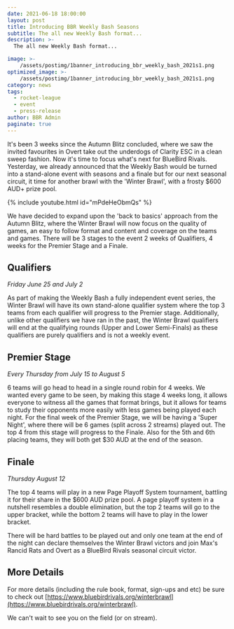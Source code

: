 ```yaml
---
date: 2021-06-18 18:00:00
layout: post
title: Introducing BBR Weekly Bash Seasons
subtitle: The all new Weekly Bash format...
description: >-
  The all new Weekly Bash format...

image: >-
    /assets/postimg/1banner_introducing_bbr_weekly_bash_2021s1.png
optimized_image: >-
    /assets/postimg/1banner_introducing_bbr_weekly_bash_2021s1.png
category: news
tags:
  - rocket-league
  - event
  - press-release
author: BBR Admin
paginate: true
---
```


It's been 3 weeks since the Autumn Blitz concluded, where we saw the invited favourites in Overt take out the underdogs of Clarity ESC in a clean sweep fashion. Now it's time to focus what's next for BlueBird Rivals. Yesterday, we already announced that the Weekly Bash would be turned into a stand-alone event with seasons and a finale but for our next seasonal circuit, it time for another brawl with the 'Winter Brawl', with a frosty $600 AUD+ prize pool.

{% include youtube.html id="mPdeHeObmQs" %}

We have decided to expand upon the 'back to basics' approach from the Autumn Blitz, where the Winter Brawl will now focus on the quality of games, an easy to follow format and content and coverage on the teams and games. There will be 3 stages to the event 2 weeks of Qualifiers, 4 weeks for the Premier Stage and a Finale.

## Qualifiers
_Friday June 25 and July 2_

As part of making the Weekly Bash a fully independent event series, the Winter Brawl will have its own stand-alone qualifier system where the top 3 teams from each qualifier will progress to the Premier stage. Additionally, unlike other qualifiers we have ran in the past, the Winter Brawl qualifiers will end at the qualifying rounds (Upper and Lower Semi-Finals) as these qualifiers are purely qualifiers and is not a weekly event.

## Premier Stage
_Every Thursday from July 15 to August 5_

6 teams will go head to head in a single round robin for 4 weeks. We wanted every game to be seen, by making this stage 4 weeks long, it allows everyone to witness all the games that format brings, but it allows for teams to study their opponents more easily with less games being played each night. For the final week of the Premier Stage, we will be having a 'Super Night', where there will be 6 games (split across 2 streams) played out. The top 4 from this stage will progress to the Finale. Also for the 5th and 6th placing teams, they will both get $30 AUD at the end of the season.

## Finale
_Thursday August 12_

The top 4 teams will play in a new Page Playoff System tournament, battling it for their share in the $600 AUD prize pool. A page playoff system in a nutshell resembles a double elimination, but the top 2 teams will go to the upper bracket, while the bottom 2 teams will have to play in the lower bracket.

There will be hard battles to be played out and only one team at the end of the night can declare themselves the Winter Brawl victors and join Max's Rancid Rats and Overt as a BlueBird Rivals seasonal circuit victor.

## More Details
For more details (including the rule book, format, sign-ups and etc) be sure to check out [https://www.bluebirdrivals.org/winterbrawl](https://www.bluebirdrivals.org/winterbrawl).

We can't wait to see you on the field (or on stream).